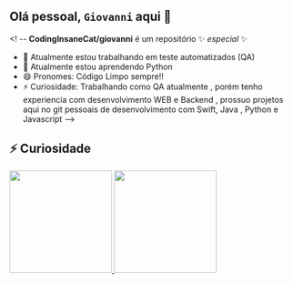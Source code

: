 ## Olá pessoal, `Giovanni` aqui 👋

<! --
**CodingInsaneCat/giovanni** é um repositório ✨ _especial_ ✨ 

- 🔭 Atualmente estou trabalhando em teste automatizados (QA) 
- 🌱 Atualmente estou aprendendo Python 
- 😄 Pronomes: Código Limpo sempre!!
- ⚡ Curiosidade: Trabalhando como QA atualmente , porém tenho experiencia com desenvolvimento WEB e Backend , prossuo projetos aqui no git pessoais de desenvolvimento com Swift, Java , Python e Javascript 
-->
## ⚡ Curiosidade 
<div>
<a href="https://github.com/CodingInsaneCat">
<img loading="lazy" height="180em" src="https://github-readme-stats.vercel.app/api/top-langs/?username=CodingInsaneCat&layout=compact&langs_count=7&theme=tokyonight"/>
<img loading="lazy" height="180em" src="https://github-readme-stats.vercel.app/api?username=CodingInsaneCat&show_icons=true&theme=tokyonight&include_all_commits=true&count_private=true"/>
</div>
